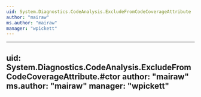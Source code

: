 ```yaml
---
uid: System.Diagnostics.CodeAnalysis.ExcludeFromCodeCoverageAttribute
author: "mairaw"
ms.author: "mairaw"
manager: "wpickett"
---
```


---
uid: System.Diagnostics.CodeAnalysis.ExcludeFromCodeCoverageAttribute.#ctor
author: "mairaw"
ms.author: "mairaw"
manager: "wpickett"
---

